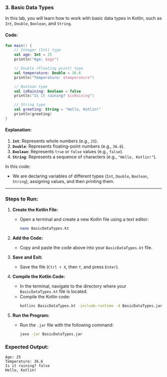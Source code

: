 ### **3. Basic Data Types**

In this lab, you will learn how to work with basic data types in Kotlin, such as `Int`, `Double`, `Boolean`, and `String`.

#### **Code:**

```kotlin
fun main() {
    // Integer (Int) type
    val age: Int = 25
    println("Age: $age")

    // Double (Floating point) type
    val temperature: Double = 36.6
    println("Temperature: $temperature")

    // Boolean type
    val isRaining: Boolean = false
    println("Is it raining? $isRaining")

    // String type
    val greeting: String = "Hello, Kotlin!"
    println(greeting)
}
```

#### **Explanation:**
1. **`Int`**: Represents whole numbers (e.g., `25`).
2. **`Double`**: Represents floating-point numbers (e.g., `36.6`).
3. **`Boolean`**: Represents `true` or `false` values (e.g., `false`).
4. **`String`**: Represents a sequence of characters (e.g., `"Hello, Kotlin!"`).

In this code:
- We are declaring variables of different types (`Int`, `Double`, `Boolean`, `String`), assigning values, and then printing them.

---

### **Steps to Run:**

1. **Create the Kotlin File:**
   - Open a terminal and create a new Kotlin file using a text editor:
     ```bash
     nano BasicDataTypes.kt
     ```

2. **Add the Code:**
   - Copy and paste the code above into your `BasicDataTypes.kt` file.

3. **Save and Exit:**
   - Save the file (`Ctrl + X`, then `Y`, and press `Enter`).

4. **Compile the Kotlin Code:**
   - In the terminal, navigate to the directory where your `BasicDataTypes.kt` file is located.
   - Compile the Kotlin code:
     ```bash
     kotlinc BasicDataTypes.kt -include-runtime -d BasicDataTypes.jar
     ```

5. **Run the Program:**
   - Run the `.jar` file with the following command:
     ```bash
     java -jar BasicDataTypes.jar
     ```

### **Expected Output:**
```
Age: 25
Temperature: 36.6
Is it raining? false
Hello, Kotlin!
```

